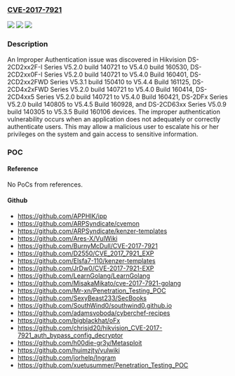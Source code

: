 ### [CVE-2017-7921](https://cve.mitre.org/cgi-bin/cvename.cgi?name=CVE-2017-7921)
![](https://img.shields.io/static/v1?label=Product&message=Hikvision%20Cameras&color=blue)
![](https://img.shields.io/static/v1?label=Version&message=n%2Fa&color=blue)
![](https://img.shields.io/static/v1?label=Vulnerability&message=CWE-287&color=brighgreen)

### Description

An Improper Authentication issue was discovered in Hikvision DS-2CD2xx2F-I Series V5.2.0 build 140721 to V5.4.0 build 160530, DS-2CD2xx0F-I Series V5.2.0 build 140721 to V5.4.0 Build 160401, DS-2CD2xx2FWD Series V5.3.1 build 150410 to V5.4.4 Build 161125, DS-2CD4x2xFWD Series V5.2.0 build 140721 to V5.4.0 Build 160414, DS-2CD4xx5 Series V5.2.0 build 140721 to V5.4.0 Build 160421, DS-2DFx Series V5.2.0 build 140805 to V5.4.5 Build 160928, and DS-2CD63xx Series V5.0.9 build 140305 to V5.3.5 Build 160106 devices. The improper authentication vulnerability occurs when an application does not adequately or correctly authenticate users. This may allow a malicious user to escalate his or her privileges on the system and gain access to sensitive information.

### POC

#### Reference
No PoCs from references.

#### Github
- https://github.com/APPHIK/ipp
- https://github.com/ARPSyndicate/cvemon
- https://github.com/ARPSyndicate/kenzer-templates
- https://github.com/Ares-X/VulWiki
- https://github.com/BurnyMcDull/CVE-2017-7921
- https://github.com/D2550/CVE_2017_7921_EXP
- https://github.com/Elsfa7-110/kenzer-templates
- https://github.com/JrDw0/CVE-2017-7921-EXP
- https://github.com/LearnGolang/LearnGolang
- https://github.com/MisakaMikato/cve-2017-7921-golang
- https://github.com/Mr-xn/Penetration_Testing_POC
- https://github.com/SexyBeast233/SecBooks
- https://github.com/SouthWind0/southwind0.github.io
- https://github.com/adamsvoboda/cyberchef-recipes
- https://github.com/bigblackhat/oFx
- https://github.com/chrisjd20/hikvision_CVE-2017-7921_auth_bypass_config_decryptor
- https://github.com/h00die-gr3y/Metasploit
- https://github.com/huimzjty/vulwiki
- https://github.com/jorhelp/Ingram
- https://github.com/xuetusummer/Penetration_Testing_POC

